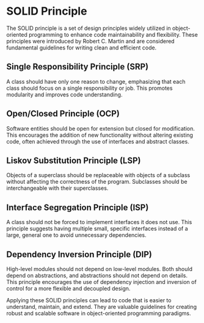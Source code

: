 # SOLID Principle

The SOLID principle is a set of design principles widely utilized in object-oriented programming to enhance code maintainability and flexibility. These principles were introduced by Robert C. Martin and are considered fundamental guidelines for writing clean and efficient code.

## Single Responsibility Principle (SRP)

A class should have only one reason to change, emphasizing that each class should focus on a single responsibility or job. This promotes modularity and improves code understanding.

## Open/Closed Principle (OCP)

Software entities should be open for extension but closed for modification. This encourages the addition of new functionality without altering existing code, often achieved through the use of interfaces and abstract classes.

## Liskov Substitution Principle (LSP)

Objects of a superclass should be replaceable with objects of a subclass without affecting the correctness of the program. Subclasses should be interchangeable with their superclasses.

## Interface Segregation Principle (ISP)

A class should not be forced to implement interfaces it does not use. This principle suggests having multiple small, specific interfaces instead of a large, general one to avoid unnecessary dependencies.

## Dependency Inversion Principle (DIP)

High-level modules should not depend on low-level modules. Both should depend on abstractions, and abstractions should not depend on details. This principle encourages the use of dependency injection and inversion of control for a more flexible and decoupled design.

Applying these SOLID principles can lead to code that is easier to understand, maintain, and extend. They are valuable guidelines for creating robust and scalable software in object-oriented programming paradigms.
